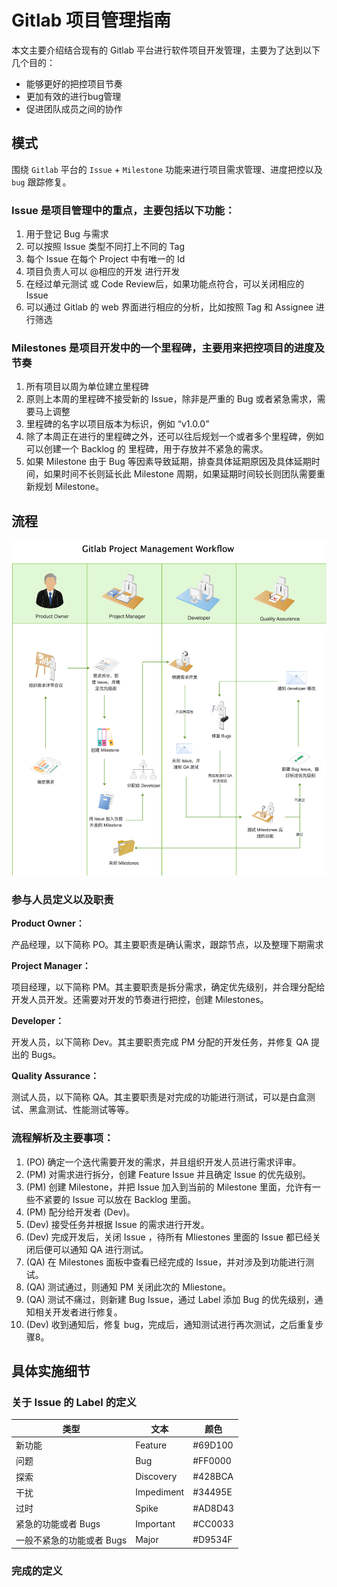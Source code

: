 # Gitlab 项目管理指南
本文主要介绍结合现有的 Gitlab 平台进行软件项目开发管理，主要为了达到以下几个目的：

- 能够更好的把控项目节奏
- 更加有效的进行bug管理
- 促进团队成员之间的协作

## 模式
围绕 `Gitlab` 平台的 `Issue` + `Milestone` 功能来进行项目需求管理、进度把控以及 `bug` 跟踪修复。


### Issue 是项目管理中的重点，主要包括以下功能：

1.  用于登记 Bug 与需求
2.  可以按照 Issue 类型不同打上不同的 Tag
3.  每个 Issue 在每个 Project 中有唯一的 Id
4.  项目负责人可以 @相应的开发 进行开发
5.  在经过单元测试 或 Code Review后，如果功能点符合，可以关闭相应的 Issue
6.  可以通过 Gitlab 的 web 界面进行相应的分析，比如按照 Tag 和 Assignee 进行筛选

### Milestones 是项目开发中的一个里程碑，主要用来把控项目的进度及节奏

1. 所有项目以周为单位建立里程碑
2. 原则上本周的里程碑不接受新的 Issue，除非是严重的 Bug 或者紧急需求，需要马上调整
3. 里程碑的名字以项目版本为标识，例如 “v1.0.0”
4. 除了本周正在进行的里程碑之外，还可以往后规划一个或者多个里程碑，例如可以创建一个 Backlog 的 里程碑，用于存放并不紧急的需求。
5. 如果 Milestone 由于 Bug 等因素导致延期，排查具体延期原因及具体延期时间，如果时间不长则延长此 Milestone 周期，如果延期时间较长则团队需要重新规划 Milestone。

## 流程

![gitlab-project-management](./gitlab-project-management.png
)

### 参与人员定义以及职责

**Product Owner：**

产品经理，以下简称 PO。其主要职责是确认需求，跟踪节点，以及整理下期需求

**Project Manager：**

项目经理，以下简称 PM。其主要职责是拆分需求，确定优先级别，并合理分配给开发人员开发。还需要对开发的节奏进行把控，创建 Milestones。 

**Developer：**

开发人员，以下简称 Dev。其主要职责完成 PM 分配的开发任务，并修复 QA 提出的 Bugs。 

**Quality Assurance：**

测试人员，以下简称 QA。其主要职责是对完成的功能进行测试，可以是白盒测试、黑盒测试、性能测试等等。

### 流程解析及主要事项：
1. (PO) 确定一个迭代需要开发的需求，并且组织开发人员进行需求评审。
2. (PM) 对需求进行拆分，创建 Feature Issue 并且确定 Issue 的优先级别。
3. (PM) 创建 Milestone，并把 Issue 加入到当前的 Milestone 里面，允许有一些不紧要的 Issue 可以放在 Backlog 里面。
4. (PM) 配分给开发者 (Dev)。
5. (Dev) 接受任务并根据 Issue 的需求进行开发。
6. (Dev) 完成开发后，关闭 Issue ，待所有 Mliestones 里面的 Issue 都已经关闭后便可以通知 QA 进行测试。
7. (QA) 在 Milestones 面板中查看已经完成的 Issue，并对涉及到功能进行测试。
8. (QA) 测试通过，则通知 PM 关闭此次的 Mliestone。
9. (QA) 测试不痛过，则新建 Bug Issue，通过 Label 添加 Bug 的优先级别，通知相关开发者进行修复。
10. (Dev) 收到通知后，修复 bug，完成后，通知测试进行再次测试，之后重复步骤8。

## 具体实施细节
### 关于 Issue 的 Label 的定义

|  类型  |  文本  |   颜色  |
| ------| ------ | ------ |
| 新功能 | Feature |   #69D100	     |
| 问题   | Bug   |    #FF0000     |
| 探索   | Discovery | 	 #428BCA  |
| 干扰   | Impediment | #34495E     |
| 过时   | Spike      | #AD8D43     |
| 紧急的功能或者 Bugs  | Important | #CC0033   |
| 一般不紧急的功能或者 Bugs |  Major| #D9534F |

### 完成的定义

